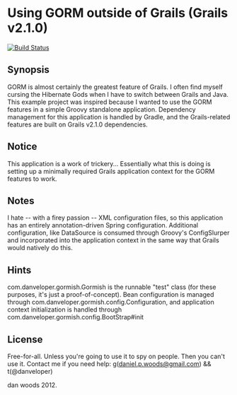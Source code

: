 Using GORM outside of Grails (Grails v2.1.0)
===

[![Build Status](https://secure.travis-ci.org/dan-woods/gormish.png?branch=master)](http://travis-ci.org/dan-woods/gormish)

Synopsis
---
GORM is almost certainly the greatest feature of Grails. I often find myself cursing the Hibernate Gods when I have to switch between Grails and Java. This example project was inspired because I wanted to use the GORM features in a simple Groovy standalone application. Dependency management for this application is handled by Gradle, and the Grails-related features are built on Grails v2.1.0 dependencies.

Notice
---
This application is a work of trickery... Essentially what this is doing is setting up a minimally required Grails application context for the GORM features to work.

Notes
---
I hate -- with a firey passion -- XML configuration files, so this application has an entirely annotation-driven Spring configuration. Additional configuration, like DataSource is consumed through Groovy's ConfigSlurper and incorporated into the application context in the same way that Grails would natively do this.

Hints
---
com.danveloper.gormish.Gormish is the runnable "test" class (for these purposes, it's just a proof-of-concept). Bean configuration is managed through com.danveloper.gormish.config.Configuration, and application context initialization is handled through com.danveloper.gormish.config.BootStrap#init

License
---
Free-for-all. Unless you're going to use it to spy on people. Then you can't use it. 
Contact me if you need help: g(daniel.p.woods@gmail.com) && t(@danveloper)

dan woods 2012.
